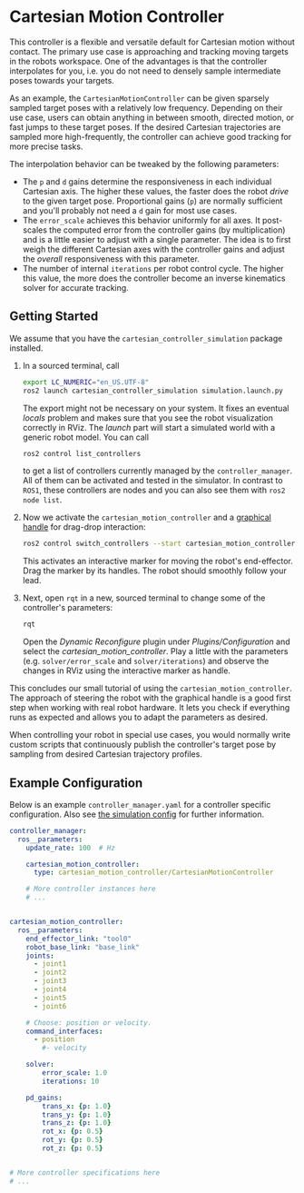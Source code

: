# Cartesian Motion Controller

This controller is a flexible and versatile default for Cartesian motion without contact.
The primary use case is approaching and tracking moving targets in the robots workspace.
One of the advantages is that the controller interpolates for you, i.e. you do
not need to densely sample intermediate poses towards your targets.

As an example, the `CartesianMotionController` can be given sparsely sampled target poses
with a relatively low frequency.
Depending on their use case, users can obtain anything in between
smooth, directed motion, or fast jumps to these target poses.
If the desired Cartesian trajectories are sampled more high-frequently, the
controller can achieve good tracking for more precise tasks.

The interpolation behavior can be tweaked by the following parameters:
* The `p` and `d` gains determine the responsiveness in each individual Cartesian axis. The higher these
  values, the faster does the robot *drive* to the given target pose.
  Proportional gains (`p`) are normally sufficient and you'll probably not need
  a `d` gain for most use cases.
* The `error_scale` achieves this behavior uniformly for all axes. It
  post-scales the computed error from the controller gains (by multiplication) and is a little
  easier to adjust with a single parameter. The idea is
  to first weigh the different Cartesian axes with the controller gains and adjust the
  *overall* responsiveness with this parameter.
* The number of internal `iterations` per robot control cycle. The higher this
  value, the more does the controller become an inverse kinematics solver for accurate tracking.


## Getting Started
We assume that you have the `cartesian_controller_simulation` package installed.
1) In a sourced terminal, call
   ```bash
   export LC_NUMERIC="en_US.UTF-8"
   ros2 launch cartesian_controller_simulation simulation.launch.py
   ```

   The export might not be necessary on your system.
   It fixes an eventual *locals* problem and makes sure that you see the robot visualization correctly in RViz.
   The *launch* part will start a simulated world with a generic robot model.
   You can call
   ```bash
   ros2 control list_controllers
   ```
   to get a list of controllers currently managed by the `controller_manager`.
   All of them can be activated and tested in the simulator.
   In contrast to `ROS1`, these controllers are nodes and you can also see them with `ros2 node list`.

2) Now we activate the `cartesian_motion_controller` and a [graphical handle](../cartesian_controller_handles/README.md) for drag-drop interaction:
   ```bash
   ros2 control switch_controllers --start cartesian_motion_controller motion_control_handle
   ```

   This activates an interactive marker for moving the robot's end-effector.
   Drag the marker by its handles. The robot should smoothly follow your lead.

3) Next, open `rqt` in a new, sourced terminal to change some of the controller's parameters:
   ```bash
   rqt
   ```
   Open the *Dynamic Reconfigure* plugin under *Plugins/Configuration* and
   select the *cartesian_motion_controller*. Play a little with the parameters
   (e.g. `solver/error_scale` and `solver/iterations`) and observe the changes
   in RViz  using the interactive marker as handle.

This concludes our small tutorial of using the `cartesian_motion_controller`.
The approach of steering the robot with the graphical handle is a good first step when working with real robot hardware.
It lets you check if everything runs as expected and allows you to adapt the parameters as desired.

When controlling your robot in special use cases, you would normally write
custom scripts that continuously publish the controller's target pose by
sampling from desired Cartesian trajectory profiles.


## Example Configuration
Below is an example `controller_manager.yaml` for a controller specific configuration. Also see [the simulation config](../cartesian_controller_simulation/config/controller_manager.yaml) for further information.
```yaml
controller_manager:
  ros__parameters:
    update_rate: 100  # Hz

    cartesian_motion_controller:
      type: cartesian_motion_controller/CartesianMotionController

    # More controller instances here
    # ...


cartesian_motion_controller:
  ros__parameters:
    end_effector_link: "tool0"
    robot_base_link: "base_link"
    joints:
      - joint1
      - joint2
      - joint3
      - joint4
      - joint5
      - joint6

    # Choose: position or velocity.
    command_interfaces:
      - position
        #- velocity

    solver:
        error_scale: 1.0
        iterations: 10

    pd_gains:
        trans_x: {p: 1.0}
        trans_y: {p: 1.0}
        trans_z: {p: 1.0}
        rot_x: {p: 0.5}
        rot_y: {p: 0.5}
        rot_z: {p: 0.5}


# More controller specifications here
# ...

```

